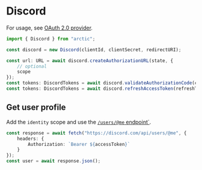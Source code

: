 # Discord

For usage, see [OAuth 2.0 provider](../oauth2.md).

```ts
import { Discord } from "arctic";

const discord = new Discord(clientId, clientSecret, redirectURI);
```

```ts
const url: URL = await discord.createAuthorizationURL(state, {
	// optional
	scope
});
const tokens: DiscordTokens = await discord.validateAuthorizationCode(code);
const tokens: DiscordTokens = await discord.refreshAccessToken(refreshToken);
```

## Get user profile

Add the `identity` scope and use the [`/users/@me` endpoint`]().

```ts
const response = await fetch("https://discord.com/api/users/@me", {
	headers: {
		Authorization: `Bearer ${accessToken}`
	}
});
const user = await response.json();
```
